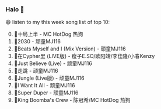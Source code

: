 

### Halo 👋

😄 listen to my this week song list of top 10:

0. 🌈十局上半 - MC HotDog 热狗
1. 🌈2030 - 顽童MJ116
2. 🌈Beats Myself and I (Mix Version) - 顽童MJ116
3. 🌈在Cypher里  (LIVE版) - 瘦子E.SO/欧阳靖/李佳隆/小春Kenzy
4. 🌈Just Believe (Live) - 顽童MJ116
5. 🌈走跳 - 顽童MJ116
6. 🌈Jungle (Live版) - 顽童MJ116
7. 🌈I Want It All - 顽童MJ116
8. 🌈Super Duper - 顽童MJ116
9. 🌈King Boomba's Crew - 陈冠希/MC HotDog 热狗

